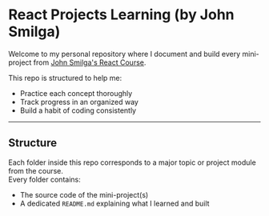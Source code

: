 # React Projects Learning (by John Smilga)

Welcome to my personal repository where I document and build every mini-project from [John Smilga's React Course](https://www.udemy.com/course/react-tutorial-and-projects-course/).

This repo is structured to help me:
- Practice each concept thoroughly
- Track progress in an organized way
- Build a habit of coding consistently

---

##  Structure

Each folder inside this repo corresponds to a major topic or project module from the course.  
Every folder contains:
- The source code of the mini-project(s)
- A dedicated `README.md` explaining what I learned and built
